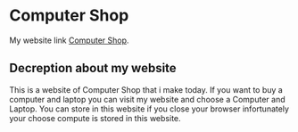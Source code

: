 # Computer Shop

My website link [Computer Shop](https://github.com/facebook/create-react-app).

## Decreption about my website

This is a website of Computer Shop that i make today. If you want to buy a computer and laptop you can visit my website and choose a Computer and Laptop. You can store in this website if you close your browser infortunately your choose compute is stored in this website.
